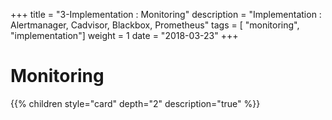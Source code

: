 +++
title = "3-Implementation : Monitoring"
description = "Implementation : Alertmanager, Cadvisor, Blackbox, Prometheus"
tags = [ "monitoring", "implementation"]
weight = 1
date = "2018-03-23"
+++
# Monitoring

{{% children style="card" depth="2"  description="true" %}}
